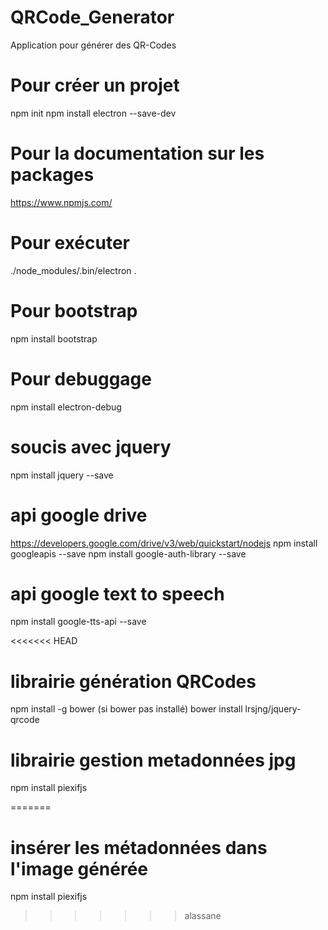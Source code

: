 # QRCode_Generator
Application pour générer des QR-Codes

# Pour créer un projet
npm init
npm install electron --save-dev

# Pour la documentation sur les packages
https://www.npmjs.com/

# Pour exécuter
./node_modules/.bin/electron .

# Pour bootstrap
npm install bootstrap

# Pour debuggage
npm install electron-debug

# soucis avec jquery
npm install jquery --save

# api google drive
https://developers.google.com/drive/v3/web/quickstart/nodejs
npm install googleapis --save
npm install google-auth-library --save

# api google text to speech
npm install google-tts-api --save

<<<<<<< HEAD
# librairie génération QRCodes
npm install -g bower (si bower pas installé)
bower install lrsjng/jquery-qrcode

# librairie gestion metadonnées jpg
npm install piexifjs


=======
# insérer les métadonnées dans l'image générée
npm install piexifjs
>>>>>>> alassane
